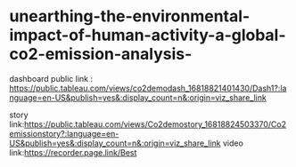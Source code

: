 # unearthing-the-environmental-impact-of-human-activity-a-global-co2-emission-analysis-


dashboard public link : https://public.tableau.com/views/co2demodash_16818821401430/Dash1?:language=en-US&publish=yes&:display_count=n&:origin=viz_share_link

story link:https://public.tableau.com/views/Co2demostory_16818824503370/Co2emissionstory?:language=en-US&publish=yes&:display_count=n&:origin=viz_share_link
video link:https://recorder.page.link/Best

